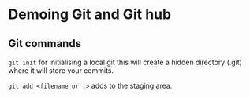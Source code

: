 # Demoing Git and Git hub

## Git commands

`git init` for initialising a local git this will create a hidden directory (.git) where it will store your commits.

`git add <filename or .>` adds to the staging area.

